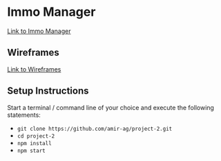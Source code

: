 # Immo Manager

[Link to Immo Manager](https://immo-manager.web.app/)


## Wireframes

[Link to Wireframes](https://miro.com/app/board/o9J_lzmw0hQ=/?invite_link_id=307538167366)

## Setup Instructions

Start a terminal / command line of your choice and execute the following statements:

- `git clone https://github.com/amir-ag/project-2.git`
- `cd project-2`
- `npm install`
- `npm start`
